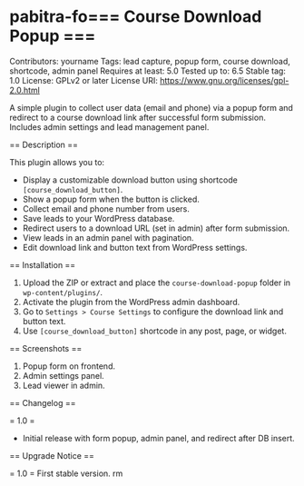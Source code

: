 # pabitra-fo=== Course Download Popup ===
Contributors: yourname
Tags: lead capture, popup form, course download, shortcode, admin panel
Requires at least: 5.0
Tested up to: 6.5
Stable tag: 1.0
License: GPLv2 or later
License URI: https://www.gnu.org/licenses/gpl-2.0.html

A simple plugin to collect user data (email and phone) via a popup form and redirect to a course download link after successful form submission. Includes admin settings and lead management panel.

== Description ==

This plugin allows you to:

- Display a customizable download button using shortcode `[course_download_button]`.
- Show a popup form when the button is clicked.
- Collect email and phone number from users.
- Save leads to your WordPress database.
- Redirect users to a download URL (set in admin) after form submission.
- View leads in an admin panel with pagination.
- Edit download link and button text from WordPress settings.

== Installation ==

1. Upload the ZIP or extract and place the `course-download-popup` folder in `wp-content/plugins/`.
2. Activate the plugin from the WordPress admin dashboard.
3. Go to `Settings > Course Settings` to configure the download link and button text.
4. Use `[course_download_button]` shortcode in any post, page, or widget.

== Screenshots ==

1. Popup form on frontend.
2. Admin settings panel.
3. Lead viewer in admin.

== Changelog ==

= 1.0 =
* Initial release with form popup, admin panel, and redirect after DB insert.

== Upgrade Notice ==

= 1.0 =
First stable version.
rm
